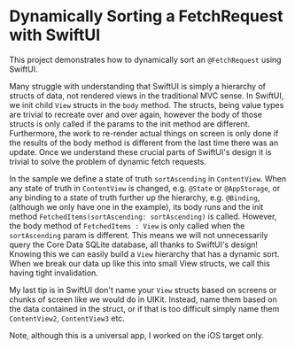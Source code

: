 # Dynamically Sorting a FetchRequest with SwiftUI

This project demonstrates how to dynamically sort an `@FetchRequest` using SwiftUI.

Many struggle with understanding that SwiftUI is simply a hierarchy of structs of data, not rendered views in the traditional MVC sense. In SwiftUI, we init child `View` structs in the `body` method. The structs, being value types are trivial to recreate over and over again, however the body of those structs is only called if the params to the init method are different. Furthermore, the work to re-render actual things on screen is only done if the results of the body method is different from the last time there was an update. Once we understand these crucial parts of SwiftUI's design it is trivial to solve the problem of dynamic fetch requests.

In the sample we define a state of truth `sortAscending` in `ContentView`. When any state of truth in `ContentView` is changed, e.g. `@State` or `@AppStorage`, or any binding to a state of truth further up the hierarchy, e.g. `@Binding`, (although we only have one in the example), its body runs and the init method `FetchedItems(sortAscending: sortAscending)` is called. However, the body method of `FetchedItems : View` is only called when the `sortAscending` param is different. This means we will not unnecessarily query the Core Data SQLite database, all thanks to SwiftUI's design! Knowing this we can easily build a `View` hierarchy that has a dynamic sort. When we break our data up like this into small View structs, we call this having tight invalidation.

My last tip is in SwiftUI don't name your `View` structs based on screens or chunks of screen like we would do in UIKit. Instead, name them based on the data contained in the struct, or if that is too difficult simply name them `ContentView2`, `ContentView3` etc.

Note, although this is a universal app, I worked on the iOS target only.
